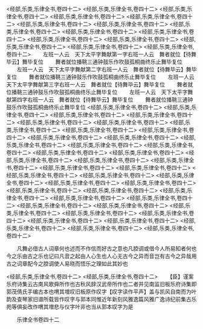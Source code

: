 <!-- { "loadSidebar": true } -->
<经部,乐类,乐律全书,卷四十二>
<经部,乐类,乐律全书,卷四十二>
<经部,乐类,乐律全书,卷四十二>
<经部,乐类,乐律全书,卷四十二>
<经部,乐类,乐律全书,卷四十二>
<经部,乐类,乐律全书,卷四十二>
<经部,乐类,乐律全书,卷四十二>
<经部,乐类,乐律全书,卷四十二>
<经部,乐类,乐律全书,卷四十二>
<经部,乐类,乐律全书,卷四十二>
<经部,乐类,乐律全书,卷四十二>
<经部,乐类,乐律全书,卷四十二>
<经部,乐类,乐律全书,卷四十二>
<经部,乐类,乐律全书,卷四十二>
<经部,乐类,乐律全书,卷四十二>
　　左班一人云　天下太平字舞献第一字右班一人云　舞者就位【待舞毕云】舞毕复位
　　舞者就位播鞉三通钟鼓乐作吹鼓孤桐曲终乐止舞毕复位
　　左班一人云　天下太平字舞献第二字右班一人云　舞者就位【待舞毕云】舞毕复位
　　舞者就位播鞉三通钟鼓乐作吹鼓孤桐曲终乐止舞毕复位
　　左班一人云　天下太平字舞献第三字右班一人云　舞者就位【待舞毕云】舞毕复位
　　舞者就位播鞉三通钟鼓乐作吹鼓孤桐曲终乐止舞毕复位
　　左班一人云　天下太平字舞献第四字右班一人云　舞者就位【待舞毕云】舞毕复位
　　舞者就位播鞉三通钟鼓乐作吹鼓孤桐曲终乐止舞毕复位
<经部,乐类,乐律全书,卷四十二>
<经部,乐类,乐律全书,卷四十二>
<经部,乐类,乐律全书,卷四十二>
<经部,乐类,乐律全书,卷四十二>
<经部,乐类,乐律全书,卷四十二>
<经部,乐类,乐律全书,卷四十二>
<经部,乐类,乐律全书,卷四十二>
<经部,乐类,乐律全书,卷四十二>
<经部,乐类,乐律全书,卷四十二>
<经部,乐类,乐律全书,卷四十二>
<经部,乐类,乐律全书,卷四十二>
<经部,乐类,乐律全书,卷四十二>
<经部,乐类,乐律全书,卷四十二>
<经部,乐类,乐律全书,卷四十二>
<经部,乐类,乐律全书,卷四十二>
<经部,乐类,乐律全书,卷四十二>
<经部,乐类,乐律全书,卷四十二>
<经部,乐类,乐律全书,卷四十二>
<经部,乐类,乐律全书,卷四十二>
<经部,乐类,乐律全书,卷四十二>
<经部,乐类,乐律全书,卷四十二>
<经部,乐类,乐律全书,卷四十二>
<经部,乐类,乐律全书,卷四十二>
<经部,乐类,乐律全书,卷四十二>
<经部,乐类,乐律全书,卷四十二>
<经部,乐类,乐律全书,卷四十二>
<经部,乐类,乐律全书,卷四十二>
<经部,乐类,乐律全书,卷四十二>
<经部,乐类,乐律全书,卷四十二>
<经部,乐类,乐律全书,卷四十二>
<经部,乐类,乐律全书,卷四十二>
<经部,乐类,乐律全书,卷四十二>
<经部,乐类,乐律全书,卷四十二>
<经部,乐类,乐律全书,卷四十二>
<经部,乐类,乐律全书,卷四十二>
<经部,乐类,乐律全书,卷四十二>
<经部,乐类,乐律全书,卷四十二>
<经部,乐类,乐律全书,卷四十二>
<经部,乐类,乐律全书,卷四十二>
<经部,乐类,乐律全书,卷四十二>
<经部,乐类,乐律全书,卷四十二>

　　凡舞必借古人词章何也述而不作信而好古之意也凡腔调或借今人所易知者何也今之乐由古之乐也记曰凡音之起由人心生也人心无古今之异而音岂有古今之异哉用古之词章配今之腔调使人易晓而悟乐之理如此其妙也

<经部,乐类,乐律全书,卷四十二>
<经部,乐类,乐律全书,卷四十二>
　　【臣】谨案乐府诗集云古南风歌舜所作也古秋风辞汉武帝所作也二者并见南监旧板乐府诗集即郭茂倩氏手编古本也喟其増叹旧板原作叹字【叹字读作平声】盖与凯风自南而为叶韵及查琴家旧谱所载皆作叹字与郭本同惟近年新刻风雅逸篇风雅广逸诗纪前集古乐苑等俱妄改作喟其増悲与仪字叶非也当从郭本叹字为是

　　乐律全书卷四十二
